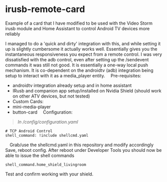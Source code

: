 # irusb-remote-card
Example of a card that I have modified to be used with the Video Storm irusb module and Home Assistant to control Android TV devices more reliably

I managed to do a 'quick and dirty' integration with this, and while setting it up is slightly cumbersome it actually works well. Essentially gives you the instantaneous responsiveness you expect from a remote control. I was very dissatisfied with the adb control, even after setting up the /sendevent commands it was still not good. 
It is essentially a one-way local push mechanism. It is co-dependent on the androidtv (adb) integration being setup to interact with it as a media_player entity. 
 ⠀
Pre-requisites:
* androidtv integration already setup and in home assistant
* IRusb and companion app setup/installed on Nvidia Shield (should work on other ATV devices, but not tested)
* Custom Cards:
* mini-media-player
* button-card
 ⠀
Configuration:
 ⠀
> *In /config/configuration.yaml*

```
# TCP Android Control
shell_command: !include shellcmd.yaml
```
 ⠀
Grab/use the shellcmd.yaml in this repository and modify accordingly
 ⠀
Save, reboot config. 
After reboot under Developer Tools you should now be able to issue the shell commands
```
shell_command.home_shield_livingroom
```
Test and confirm working with your shield.
